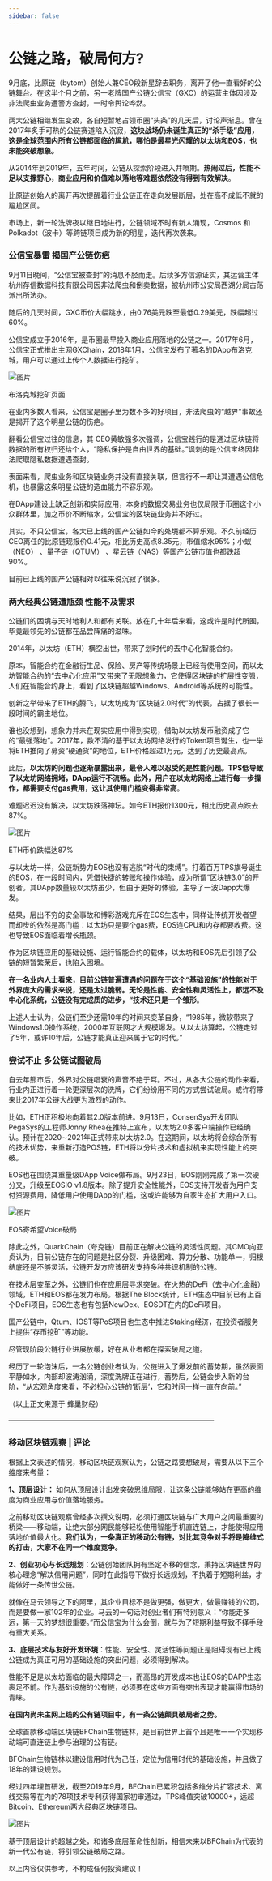 ```yaml
---
sidebar: false
---
```


# 公链之路，破局何方?

9月底，比原链（bytom）创始人兼CEO段新星辞去职务，离开了他一直看好的公链舞台。在这半个月之前，另一老牌国产公链公信宝（GXC）的运营主体因涉及非法爬虫业务遭警方查封，一时令舆论哗然。  

两大公链相继发生变故，各自短暂地占领币圈“头条”的几天后，讨论声渐息。曾在2017年炙手可热的公链赛道陷入沉寂，**这块战场仍未诞生真正的“杀手级”应用，这是全球范围内所有公链都面临的尴尬，哪怕是最星光闪耀的以太坊和EOS，也未能突破想象。**

从2014年到2019年，五年时间，公链从探索阶段进入井喷期。**热闹过后，性能不足以支撑野心，商业应用和价值难以落地等难题依然没有得到有效解决**。

比原链创始人的离开再次提醒着行业公链正在走向发展断层，处在高不成低不就的尴尬区间。

市场上，新一轮洗牌夜以继日地进行，公链领域不时有新人涌现，Cosmos 和Polkadot（波卡）等跨链项目成为新的明星，迭代再次袭来。

### 公信宝暴雷 揭国产公链伤疤

9月11日晚间，“公信宝被查封”的消息不胫而走。后续多方信源证实，其运营主体杭州存信数据科技有限公司因非法爬虫和倒卖数据，被杭州市公安局西湖分局古荡派出所法办。

随后的几天时间，GXC币价大幅跳水，由0.76美元跌至最低0.29美元，跌幅超过60%。

公信宝成立于2016年，是币圈最早投入商业应用落地的公链之一。2017年6月，公信宝正式推出主网GXChain，2018年1月，公信宝发布了著名的DApp布洛克城，用户可以通过上传个人数据进行挖矿。

![图片](./image//019-00.jpg)

布洛克城挖矿页面  

在业内多数人看来，公信宝是圈子里为数不多的好项目，非法爬虫的“越界”事故还是揭开了这个明星公链的伤疤。

翻看公信宝过往的信息，其 CEO黄敏强多次强调，公信宝践行的是通过区块链将数据的所有权归还给个人，“隐私保护是自由世界的基础。”讽刺的是公信宝终因非法爬取隐私数据遭遇查封。

表面来看，爬虫业务和区块链业务并没有直接关联，但言行不一却让其遭遇公信危机，也暴露这条明星公链的造血能力不容乐观。

在DApp建设上缺乏创新和实际应用，本身的数据交易业务也仅局限于币圈这个小众群体里，加之币价不断缩水，公信宝的区块链业务并不好过。

其实，不只公信宝，各大已上线的国产公链如今的处境都不算乐观。不久前经历CEO离任的比原链现报价0.41元，相比历史高点8.35元，市值缩水95%；小蚁（NEO） 、量子链（QTUM） 、星云链（NAS）等国产公链市值也都跌超90%。

目前已上线的国产公链相对以往来说沉寂了很多。

### 两大经典公链遭瓶颈 性能不及需求

公链们的困境与天时地利人和都有关联。放在几十年后来看，这或许是时代所囿，毕竟最领先的公链都在品尝阵痛的滋味。

2014年，以太坊（ETH）横空出世，带来了划时代的去中心化智能合约。

原本，智能合约在金融衍生品、保险、房产等传统场景上已经有使用空间，而以太坊智能合约的“去中心化应用”又带来了无限想象力，它使得区块链的扩展性变强，人们在智能合约身上，看到了区块链超越Windows、Android等系统的可能性。 

创新之举带来了ETH的腾飞，以太坊成为“区块链2.0时代”的代表，占据了很长一段时间的霸主地位。

谁也没想到，想象力并未在现实应用中得到实现，借助以太坊发币融资成了它的“最强落地”。2017年，数不清的基于以太坊网络发行的Token项目诞生，也一举将ETH推向了募资“硬通货”的地位，ETH价格超过1万元，达到了历史最高点。

此后，**以太坊的问题也逐渐暴露出来，最令人难以忍受的是性能问题。TPS低导致了以太坊网络拥堵，DApp运行不流畅。此外，用户在以太坊网络上进行每一步操作，都需要支付gas费用，这让其使用门槛变得非常高**。

难题迟迟没有解决，以太坊跌落神坛。如今ETH报价1300元，相比历史高点跌去87%。

![图片](./image//019-01.jpg)

ETH币价跌幅达87%  

与以太坊一样，公链新势力EOS也没有逃脱“时代的束缚”。打着百万TPS旗号诞生的EOS，在一段时间内，凭借快捷的转账和操作体验，成为所谓“区块链3.0”的开创者。其DApp数量较以太坊虽少，但由于更好的体验，主导了一波Dapp大爆发。

结果，层出不穷的安全事故和博彩游戏充斥在EOS生态中，同样让传统开发者望而却步的依然是高门槛：以太坊只是要个gas费，EOS连CPU和内存都要收费。这也导致EOS面临着增长瓶颈。

作为区块链应用的基础设施、运行智能合约的载体，以太坊和EOS先后引领了公链的短暂繁荣后，也陷入困境。

**在一名业内人士看来，目前公链普遍遭遇的问题在于这个“基础设施”的性能对于外界庞大的需求来说，还是太过脆弱。无论是性能、安全性和灵活性上，都远不及中心化系统，公链没有完成质的进步，“技术还只是一个雏形**。

上述人士认为，公链们至少还需10年的时间来变革自身，“1985年，微软带来了Windows1.0操作系统，2000年互联网才大规模爆发。从以太坊算起，公链走过了5年，或许10年后，公链才能真正迎来属于它的时代。”

### 尝试不止 多公链试图破局

自去年熊市后，外界对公链唱衰的声音不绝于耳。不过，从各大公链的动作来看，行业内正进行着一轮更深层次的洗牌，它们纷纷用不同的方式尝试破局。或许将带来比2017年公链大战更为激烈的动作。

比如，ETH正积极地向着其2.0版本前进。9月13日，ConsenSys开发团队PegaSys的工程师Jonny Rhea在推特上宣布，以太坊2.0多客户端操作已经确认。预计在2020∼2021年正式带来以太坊2.0。在这期间，以太坊将会综合所有的技术优势，来重新打造POS链，ETH将以分片技术和虚拟机来实现性能上的突破。

EOS也在围绕其重量级DApp Voice做布局。9月23日，EOS刚刚完成了第一次硬分叉，升级至EOSIO v1.8版本。除了提升安全性能外，EOS支持开发者为用户支付资源费用，降低用户使用DApp的门槛，这或许能够为自家生态扩大用户入口。

![图片](./image//019-02.jpg)

EOS寄希望Voice破局  

除此之外，QuarkChain（夸克链）目前正在解决公链的灵活性问题。其CMO向亚贞认为，目前公链存在的问题是社区分裂、升级困难、算力分散、功能单一，归根结底还是不够灵活，公链开发方应该研发支持多种共识机制的公链。

在技术层变革之外，公链们也在应用层寻求突破。在火热的DeFi（去中心化金融）领域，ETH和EOS都在发力布局。根据The Block统计，ETH生态中目前已有上百个DeFi项目，EOS生态也有包括NewDex、EOSDT在内的DeFi项目。

国产公链中，Qtum、IOST等PoS项目也生态中推进Staking经济，在投资者服务上提供“存币挖矿”等功能。

尽管现阶段公链行业进展放缓，好在从业者都在探索破局之道。

经历了一轮泡沫后，一名公链创业者认为，公链进入了爆发前的蓄势期，虽然表面平静如水，内部却波涛汹涌，深度洗牌正在进行，蓄势后，公链会步入新的台阶，“从宏观角度来看，不必担心公链的‘断层’，它和时间一样一直在向前。”

（以上正文来源于 蜂巢财经）

—————————————————————————————

### 移动区块链观察 | 评论

根据上文表述的情况，移动区块链观察认为，公链之路要想破局，需要从以下三个维度来考量：

**1、顶层设计：** 如何从顶层设计出发突破思维局限，让这条公链能够站在更高的维度为商业应用与价值落地服务。  

之前移动区块链观察曾经多次撰文说明，必须打通区块链与广大用户之间最重要的桥梁——移动端，让绝大部分网民能够轻松使用智能手机直连链上，才能使得应用落地价值最大化。**我们认为，一条真正的移动公有链，对比其竞争对手将是降维式的打击，大家不在同一个维度竞争。**

**2、创业初心与长远规划**：公链创始团队拥有坚定不移的信念，秉持区块链世界的核心理念“解决信用问题”，同时在此指导下做好长远规划，不执着于短期利益，才能做好一条传世公链。  

就像在马云领导之下的阿里，其企业目标不是做更强，做更大，做最赚钱的公司，而是要做一家102年的企业。马云的一句话对创业者们有特别意义：“你能走多远，第一天的梦想很重要。”而公信宝为什么会倒，就与为了短期利益导致不择手段有重大关系。

**3、底层技术与友好开发环境**：性能、安全性、灵活性等问题正是阻碍现有已上线公链成为真正可用的基础设施的突出问题，必须得到解决。  

性能不足是以太坊面临的最大障碍之一，而高昂的开发成本也让EOS的DAPP生态裹足不前。作为基础设施的公有链，必须要在这些方面有突出表现才能赢得市场的青睐。

**在国内尚未主网上线的公有链项目中，有一条公链颇具破局者之势。**

全球首款移动端区块链BFChain生物链林，是目前世界上首个且是唯一一个实现移动端可直连链上参与治理的公有链。  

BFChain生物链林以建设信用时代为己任，定位为信用时代的基础设施，并且做了18年的建设规划。

经过四年埋首研发，截至2019年9月，BFChain已累积包括多维分片扩容技术、离线交易等在内的78项技术专利获得国家初审通过，TPS峰值突破10000+，远超Bitcoin、Ethereum两大经典区块链项目。

![图片](./image//18-03.jpg)

基于顶层设计的超越之处，和诸多底层革命性创新，相信未来以BFChain为代表的新一代公有链，将引领公链破局之路。

以上内容仅供参考，不构成任何投资建议！

